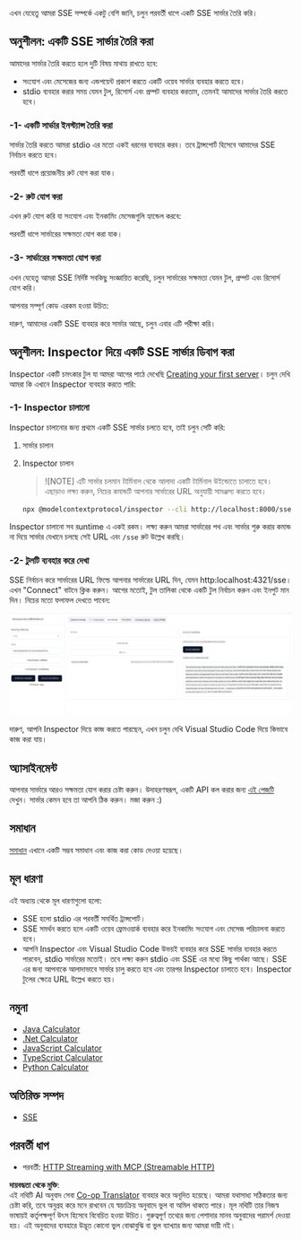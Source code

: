 <!--
CO_OP_TRANSLATOR_METADATA:
{
  "original_hash": "1681ca3633aeb49ee03766abdbb94a93",
  "translation_date": "2025-06-17T22:02:47+00:00",
  "source_file": "03-GettingStarted/05-sse-server/README.md",
  "language_code": "bn"
}
-->
এখন যেহেতু আমরা SSE সম্পর্কে একটু বেশি জানি, চলুন পরবর্তী ধাপে একটি SSE সার্ভার তৈরি করি।

## অনুশীলন: একটি SSE সার্ভার তৈরি করা

আমাদের সার্ভার তৈরি করতে হলে দুটি বিষয় মাথায় রাখতে হবে:

- সংযোগ এবং মেসেজের জন্য এন্ডপয়েন্ট প্রকাশ করতে একটি ওয়েব সার্ভার ব্যবহার করতে হবে।
- stdio ব্যবহার করার সময় যেমন টুল, রিসোর্স এবং প্রম্পট ব্যবহার করতাম, তেমনই আমাদের সার্ভার তৈরি করতে হবে।

### -1- একটি সার্ভার ইনস্ট্যান্স তৈরি করা

সার্ভার তৈরি করতে আমরা stdio এর মতো একই ধরনের ব্যবহার করব। তবে ট্রান্সপোর্ট হিসেবে আমাদের SSE নির্বাচন করতে হবে।

পরবর্তী ধাপে প্রয়োজনীয় রুট যোগ করা যাক।

### -2- রুট যোগ করা

এখন রুট যোগ করি যা সংযোগ এবং ইনকামিং মেসেজগুলি হ্যান্ডেল করবে:

পরবর্তী ধাপে সার্ভারের সক্ষমতা যোগ করা যাক।

### -3- সার্ভারের সক্ষমতা যোগ করা

এখন যেহেতু আমরা SSE নির্দিষ্ট সবকিছু সংজ্ঞায়িত করেছি, চলুন সার্ভারের সক্ষমতা যেমন টুল, প্রম্পট এবং রিসোর্স যোগ করি।

আপনার সম্পূর্ণ কোড এরকম হওয়া উচিত:

দারুণ, আমাদের একটি SSE ব্যবহার করে সার্ভার আছে, চলুন এবার এটি পরীক্ষা করি।

## অনুশীলন: Inspector দিয়ে একটি SSE সার্ভার ডিবাগ করা

Inspector একটি চমৎকার টুল যা আমরা আগের পাঠে দেখেছি [Creating your first server](/03-GettingStarted/01-first-server/README.md)। চলুন দেখি আমরা কি এখানে Inspector ব্যবহার করতে পারি:

### -1- Inspector চালানো

Inspector চালানোর জন্য প্রথমে একটি SSE সার্ভার চলতে হবে, তাই চলুন সেটি করি:

1. সার্ভার চালান

1. Inspector চালান

    > ![NOTE]
    > এটি সার্ভার চলমান টার্মিনাল থেকে আলাদা একটি টার্মিনাল উইন্ডোতে চালাতে হবে। এছাড়াও লক্ষ্য করুন, নিচের কমান্ডটি আপনার সার্ভারের URL অনুযায়ী সামঞ্জস্য করতে হবে।

    ```sh
    npx @modelcontextprotocol/inspector --cli http://localhost:8000/sse --method tools/list
    ```

Inspector চালানো সব রuntime এ একই রকম। লক্ষ্য করুন আমরা সার্ভারের পথ এবং সার্ভার শুরু করার কমান্ড না দিয়ে সার্ভার যেখানে চলছে সেই URL এবং `/sse` রুট উল্লেখ করছি।

### -2- টুলটি ব্যবহার করে দেখা

SSE নির্বাচন করে সার্ভারের URL ফিল্ডে আপনার সার্ভারের URL দিন, যেমন http:localhost:4321/sse। এখন "Connect" বাটনে ক্লিক করুন। আগের মতোই, টুল তালিকা থেকে একটি টুল নির্বাচন করুন এবং ইনপুট মান দিন। নিচের মতো ফলাফল দেখতে পাবেন:

![Inspector-এ SSE সার্ভার চলছে](../../../../translated_images/sse-inspector.d86628cc597b8fae807a31d3d6837842f5f9ee1bcc6101013fa0c709c96029ad.bn.png)

দারুণ, আপনি Inspector দিয়ে কাজ করতে পারছেন, এখন চলুন দেখি Visual Studio Code দিয়ে কিভাবে কাজ করা যায়।

## অ্যাসাইনমেন্ট

আপনার সার্ভারে আরও সক্ষমতা যোগ করার চেষ্টা করুন। উদাহরণস্বরূপ, একটি API কল করার জন্য [এই পেজটি](https://api.chucknorris.io/) দেখুন। সার্ভার কেমন হবে তা আপনি ঠিক করুন। মজা করুন :)

## সমাধান

[সমাধান](./solution/README.md) এখানে একটি সম্ভব সমাধান এবং কাজ করা কোড দেওয়া হয়েছে।

## মূল ধারণা

এই অধ্যায় থেকে মূল ধারণাগুলো হলো:

- SSE হলো stdio এর পরবর্তী সমর্থিত ট্রান্সপোর্ট।
- SSE সমর্থন করতে হলে একটি ওয়েব ফ্রেমওয়ার্ক ব্যবহার করে ইনকামিং সংযোগ এবং মেসেজ পরিচালনা করতে হবে।
- আপনি Inspector এবং Visual Studio Code উভয়ই ব্যবহার করে SSE সার্ভার ব্যবহার করতে পারবেন, stdio সার্ভারের মতোই। তবে লক্ষ্য করুন stdio এবং SSE এর মধ্যে কিছু পার্থক্য আছে। SSE এর জন্য আপনাকে আলাদাভাবে সার্ভার চালু করতে হবে এবং তারপর Inspector চালাতে হবে। Inspector টুলের ক্ষেত্রে URL উল্লেখ করতে হয়।

## নমুনা 

- [Java Calculator](../samples/java/calculator/README.md)
- [.Net Calculator](../../../../03-GettingStarted/samples/csharp)
- [JavaScript Calculator](../samples/javascript/README.md)
- [TypeScript Calculator](../samples/typescript/README.md)
- [Python Calculator](../../../../03-GettingStarted/samples/python) 

## অতিরিক্ত সম্পদ

- [SSE](https://developer.mozilla.org/en-US/docs/Web/API/Server-sent_events)

## পরবর্তী ধাপ

- পরবর্তী: [HTTP Streaming with MCP (Streamable HTTP)](/03-GettingStarted/06-http-streaming/README.md)

**দায়বদ্ধতা থেকে মুক্তি**:  
এই নথিটি AI অনুবাদ সেবা [Co-op Translator](https://github.com/Azure/co-op-translator) ব্যবহার করে অনূদিত হয়েছে। আমরা যথাসাধ্য সঠিকতার জন্য চেষ্টা করি, তবে অনুগ্রহ করে মনে রাখবেন যে স্বয়ংক্রিয় অনুবাদে ভুল বা অমিল থাকতে পারে। মূল নথিটি তার নিজস্ব ভাষায়ই কর্তৃপক্ষপূর্ণ উৎস হিসেবে বিবেচিত হওয়া উচিত। গুরুত্বপূর্ণ তথ্যের জন্য পেশাদার মানব অনুবাদের পরামর্শ দেওয়া হয়। এই অনুবাদের ব্যবহারে উদ্ভূত কোনো ভুল বোঝাবুঝি বা ভুল ব্যাখ্যার জন্য আমরা দায়ী নই।